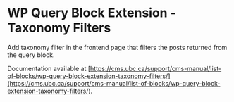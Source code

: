 # WP Query Block Extension - Taxonomy Filters

Add taxonomy filter in the frontend page that filters the posts returned from the query block.

Documentation available at [https://cms.ubc.ca/support/cms-manual/list-of-blocks/wp-query-block-extension-taxonomy-filters/](https://cms.ubc.ca/support/cms-manual/list-of-blocks/wp-query-block-extension-taxonomy-filters/).
